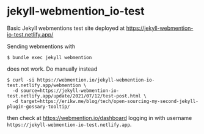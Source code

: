 # jekyll-webmention_io-test
Basic Jekyll webmentions test site deployed at https://jekyll-webmention-io-test.netlify.app/

Sending webmentions with
```console
$ bundle exec jekyll webmention
```
does not work. Do manually instead

```console
$ curl -si https://webmention.io/jekyll-webmention-io-test.netlify.app/webmention \
  -d source=https://jekyll-webmention-io-test.netlify.app/update/2021/07/12/test-post.html \
  -d target=https://erikw.me/blog/tech/open-sourcing-my-second-jekyll-plugin-gossary-tooltip/
```

then check at https://webmention.io/dashboard logging in with username `https://jekyll-webmention-io-test.netlify.app`.
